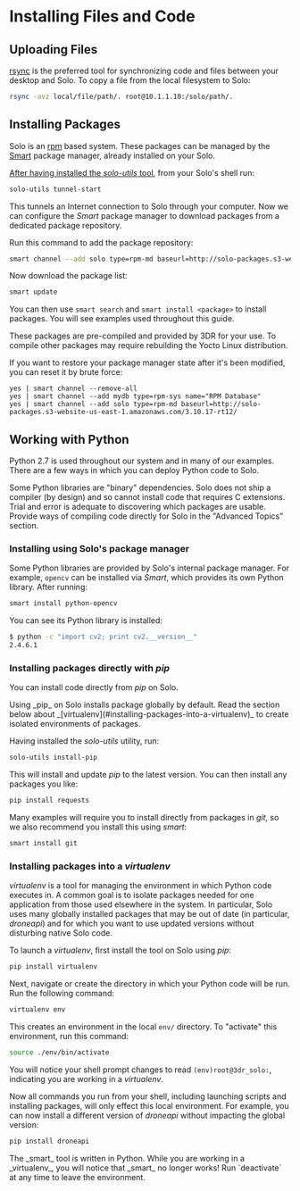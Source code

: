 # Installing Files and Code

## Uploading Files

[rsync](https://en.wikipedia.org/wiki/Rsync) is the preferred tool for synchronizing code and files between your desktop and Solo. To copy a file from the local filesystem to Solo:

```sh
rsync -avz local/file/path/. root@10.1.1.10:/solo/path/. 
```

## Installing Packages

Solo is an [rpm](http://www.rpm.org/) based system. These packages can be managed by the [Smart](http://labix.org/smart/) package manager, already installed on your Solo.

[After having installed the *solo-utils* tool](utils.html), from your Solo's shell run:

```sh
solo-utils tunnel-start
```

This tunnels an Internet connection to Solo through your computer. Now we can configure the *Smart* package manager to download packages from a dedicated package repository.

Run this command to add the package repository:

```sh
smart channel --add solo type=rpm-md baseurl=http://solo-packages.s3-website-us-east-1.amazonaws.com/3.10.17-rt12/
```

Now download the package list:

```sh
smart update
```

You can then use `smart search` and `smart install <package>` to install packages. You will see examples used throughout this guide.

These packages are pre-compiled and provided by 3DR for your use. To compile other packages may require rebuilding the Yocto Linux distribution.

<aside class="note">
If you want to restore your package manager state after it's been modified, you can reset it by brute force:

```
yes | smart channel --remove-all
yes | smart channel --add mydb type=rpm-sys name="RPM Database" 
yes | smart channel --add solo type=rpm-md baseurl=http://solo-packages.s3-website-us-east-1.amazonaws.com/3.10.17-rt12/
```
</aside>

## Working with Python

Python 2.7 is used throughout our system and in many of our examples. There are a few ways in which you can deploy Python code to Solo.

<aside class="note">
Some Python libraries are "binary" dependencies. Solo does not ship a compiler (by design) and so cannot install code that requires C extensions. Trial and error is adequate to discovering which packages are usable.
</aside>

<aside class="todo">
Provide ways of compiling code directly for Solo in the "Advanced Topics" section.
</aside>

### Installing using Solo's package manager

Some Python libraries are provided by Solo's internal package manager. For example, `opencv` can be installed via *Smart*, which provides its own Python library. After running:

```sh
smart install python-opencv
```

You can see its Python library is installed:

```sh
$ python -c "import cv2; print cv2.__version__"
2.4.6.1
```

### Installing packages directly with _pip_

You can install code directly from *pip* on Solo. 

<aside class="note">
Using _pip_ on Solo installs package globally by default. Read the section below about _[virtualenv](#installing-packages-into-a-virtualenv)_ to create isolated environments of packages.
</aside>

Having installed the *solo-utils* utility, run:

```sh
solo-utils install-pip
```

This will install and update *pip* to the latest version. You can then install any packages you like:

```sh
pip install requests
```

Many examples will require you to install directly from packages in _git_, so we also recommend you install this using _smart_:

```sh
smart install git
```

### Installing packages into a _virtualenv_

_virtualenv_ is a tool for managing the environment in which Python code executes in. A common goal is to isolate packages needed for one application from those used elsewhere in the system. In particular, Solo uses many globally installed packages that may be out of date (in particular, _droneapi_) and for which you want to use updated versions without disturbing native Solo code.

To launch a _virtualenv_, first install the tool on Solo using _pip_:

```sh
pip install virtualenv
```

Next, navigate or create the directory in which your Python code will be run. Run the following command:

```sh
virtualenv env
```

This creates an environment in the local `env/` directory. To "activate" this environment, run this command:

```sh
source ./env/bin/activate
```

You will notice your shell prompt changes to read `(env)root@3dr_solo:`, indicating you are working in a _virtualenv_.

Now all commands you run from your shell, including launching scripts and installing packages, will only effect this local environment. For example, you can now install a different version of _droneapi_ without impacting the global version:

```sh
pip install droneapi
```

<aside class="note">
The _smart_ tool is written in Python. While you are working in a _virtualenv_, you will notice that _smart_ no longer works! Run `deactivate` at any time to leave the environment.
</aside>
